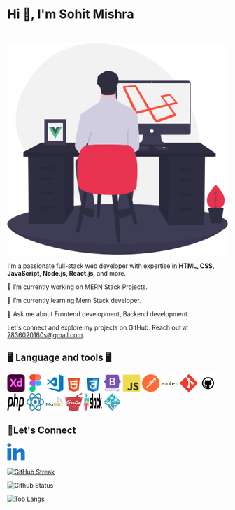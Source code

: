 # Hi 👋, I'm Sohit Mishra

<img src="https://komarev.com/ghpvc/?username=your-github-username&style=flat-square&color=blue" alt=""/>

![alt text](/img/profile.svg)

I'm a passionate full-stack web developer with expertise in **HTML, CSS, JavaScript, Node.js, React.js**, and more.

🔭 I’m currently working on MERN Stack Projects.

🌱 I’m currently learning Mern Stack developer.

💬 Ask me about Frontend development, Backend development.

Let's connect and explore my projects on GitHub. Reach out at [7836020160s@gmail.com](mailto:7836020160s@gmail.com).


## 🖥️ Language and tools 🖥️
<img src="img/adobexd.svg" width="40" height="40">
<img src="img/figma.svg" width="40" height="40">
<img src="img/vscode.svg" width="40" height="40">
<img src="img/html.svg" width="40" height="40">
<img src="img/css.svg" width="40" height="40">
<img src="img/bootstrap.svg" width="40" height="40">
<img src="img/js.svg" width="40" height="40">
<img src="img/postman.svg" width="40" height="40">
<img src="img/nodejs.svg" width="40" height="40">
<img src="img/git.svg" width="40" height="40">
<img src="img/github.svg" width="40" height="40">
<img src="img/php.svg" width="40" height="40">
<img src="img/react.svg" width="40" height="40">
<img src="img/mysql.svg" width="40" height="40">
<img src="img/gulpfile.svg" width="40" height="40">
<img src="img/slack.svg" width="40" height="40">
<img src="img/netlify.svg" width="40" height="40">



## 🤝Let's Connect
<a href= "https://www.linkedin.com/in/sohitmishra/"><img src="img/link.svg" alt="Linkedin" width="40" height="40"></a>




[![GitHub Streak](https://github-readme-streak-stats.herokuapp.com/?user=Sohit-mishra)](https://git.io/streak-stats)

![Github Status](https://github-readme-stats.vercel.app/api?username=sohit-mishra)

[![Top Langs](https://github-readme-stats.vercel.app/api/top-langs/?username=sohit-mishra)](https://github.com/anuraghazra/github-readme-stats)


